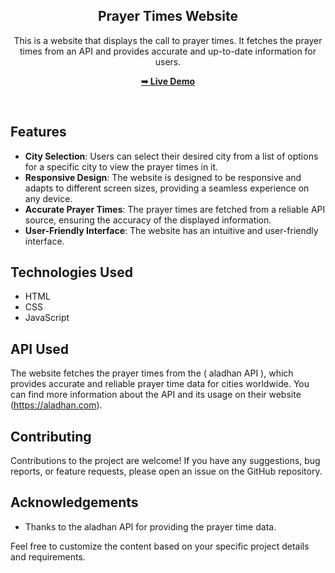 <div align="center">
    
  <h2 align="center">Prayer Times Website</h2>

  This is a website that displays the call to prayer times. It fetches the prayer times from an API and provides accurate and up-to-date information for users.

  <a href="https://omar-alabyadh.github.io/Prayer-Times/"><strong>➥ Live Demo</strong></a>

</div>

<br />

## Features

- **City Selection**: Users can select their desired city from a list of options for a specific city to view the prayer times in it.
- **Responsive Design**: The website is designed to be responsive and adapts to different screen sizes, providing a seamless experience on any device.
- **Accurate Prayer Times**: The prayer times are fetched from a reliable API source, ensuring the accuracy of the displayed information.
- **User-Friendly Interface**: The website has an intuitive and user-friendly interface.


## Technologies Used

- HTML
- CSS
- JavaScript


## API Used

The website fetches the prayer times from the ( aladhan API ), which provides accurate and reliable prayer time data for cities worldwide. You can find more information about the API and its usage on their website (https://aladhan.com).

## Contributing

Contributions to the project are welcome! If you have any suggestions, bug reports, or feature requests, please open an issue on the GitHub repository.


## Acknowledgements

- Thanks to the aladhan API for providing the prayer time data.


Feel free to customize the content based on your specific project details and requirements.

